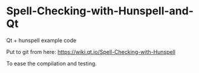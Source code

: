 # Spell-Checking-with-Hunspell-and-Qt
Qt + hunspell example code

Put to git from here:
https://wiki.qt.io/Spell-Checking-with-Hunspell

To ease the compilation and testing.
